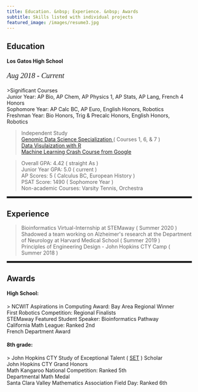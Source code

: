 ```yaml
---
title: Education. &nbsp; Experience. &nbsp; Awards
subtitle: Skills listed with individual projects
featured_image: /images/resume3.jpg
---
```

        
 <h2><span>Education</span></h2>

 <h4>Los Gatos High School </h4>
  <p style="font-family:verdana; font-size:20px"><em class="date">Aug 2018 - Current</em></p>
>Significant Courses <br>
Junior Year: AP Bio, AP Chem, AP Physics 1, AP Stats, AP Lang, French 4 Honors <br>
Sophomore Year: AP Calc BC, AP Euro, English Honors, Robotics<br>
Freshman Year: Bio Honors, Trig & Precalc Honors, English Honors, Robotics

> Independent Study
<br> <a href = "https://www.coursera.org/specializations/genomic-data-science">Genomic Data Science Specialization </a> ( Courses 1, 6, & 7 )
<br> <a href = "https://rkabacoff.github.io/datavis/index.html"> Data Visulaization with R </a>
<br> <a href = "https://developers.google.com/machine-learning/crash-course/"> Machine Learning Crash Course from Google </a>

> Overall GPA: 4.42 ( straight As )
<br> Junior Year GPA: 5.0 ( current )
<br> AP Scores: 5 ( Calculus BC, European History )
<br> PSAT Score: 1490 ( Sophomore Year )
<br> Non-academic Courses: Varsity Tennis, Orchestra


<hr style="height:5px;color:black">

<h2>Experience</h2>

> Bioinformatics Virtual-Internship at STEMaway ( Summer 2020 )
<br> Shadowed a team working on Alzheimer's research at the Department of Neurology at Harvard Medical School ( Summer 2019 )
<br> Principles of Engineering Design - John Hopkins CTY Camp ( Summer 2018 )

<hr style="height:5px;color:black">

<h2>Awards</h2>
<h4> High School: </h4>
> NCWIT Aspirations in Computing Award: Bay Area Regional Winner
<br> First Robotics Competition: Regional Finalists
<br> STEMaway Featured Student Speaker: Bioinformatics Pathway
<br> California Math League: Ranked 2nd
<br> French Department Award
<h4> 8th grade: </h4>
> John Hopkins CTY Study of Exceptional Talent ( <a href="https://cty.jhu.edu/set/">SET</a> ) Scholar 
<br> John Hopkins CTY Grand Honors 
<br> Math Kangaroo National Competition: Ranked 5th 
<br> Departmental Math Medal
<br> Santa Clara Valley Mathematics Association Field Day: Ranked 6th 
